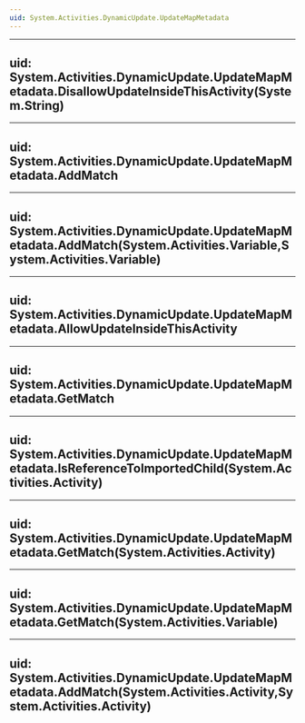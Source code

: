 ```yaml
---
uid: System.Activities.DynamicUpdate.UpdateMapMetadata
---
```


---
uid: System.Activities.DynamicUpdate.UpdateMapMetadata.DisallowUpdateInsideThisActivity(System.String)
---

---
uid: System.Activities.DynamicUpdate.UpdateMapMetadata.AddMatch
---

---
uid: System.Activities.DynamicUpdate.UpdateMapMetadata.AddMatch(System.Activities.Variable,System.Activities.Variable)
---

---
uid: System.Activities.DynamicUpdate.UpdateMapMetadata.AllowUpdateInsideThisActivity
---

---
uid: System.Activities.DynamicUpdate.UpdateMapMetadata.GetMatch
---

---
uid: System.Activities.DynamicUpdate.UpdateMapMetadata.IsReferenceToImportedChild(System.Activities.Activity)
---

---
uid: System.Activities.DynamicUpdate.UpdateMapMetadata.GetMatch(System.Activities.Activity)
---

---
uid: System.Activities.DynamicUpdate.UpdateMapMetadata.GetMatch(System.Activities.Variable)
---

---
uid: System.Activities.DynamicUpdate.UpdateMapMetadata.AddMatch(System.Activities.Activity,System.Activities.Activity)
---
